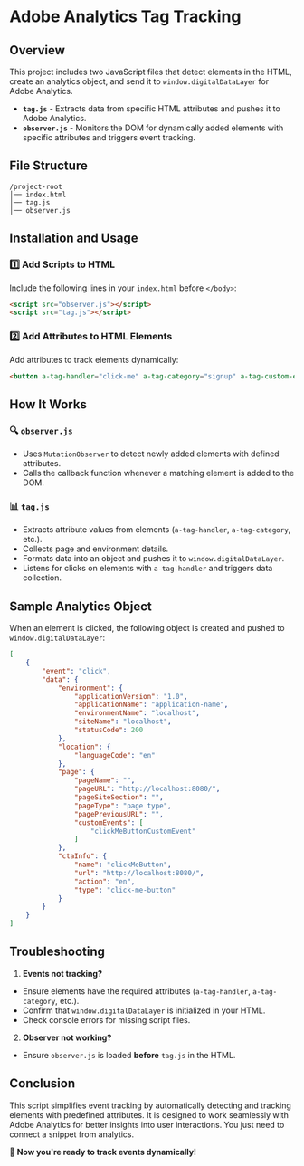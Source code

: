 # Adobe Analytics Tag Tracking

## Overview
This project includes two JavaScript files that detect elements in the HTML, create an analytics object, and send it to `window.digitalDataLayer` for Adobe Analytics.

- **`tag.js`** - Extracts data from specific HTML attributes and pushes it to Adobe Analytics.
- **`observer.js`** - Monitors the DOM for dynamically added elements with specific attributes and triggers event tracking.

## File Structure
```
/project-root
│── index.html
│── tag.js
│── observer.js
```

## Installation and Usage
### 1️⃣ Add Scripts to HTML
Include the following lines in your `index.html` before `</body>`:
```html
<script src="observer.js"></script>
<script src="tag.js"></script>
```
### 2️⃣ Add Attributes to HTML Elements
Add attributes to track elements dynamically:
```html
<button a-tag-handler="click-me" a-tag-category="signup" a-tag-custom-event="clickMeButtonCustomEvent">Click Me</button>
```

## How It Works
### **🔍 `observer.js`**
- Uses `MutationObserver` to detect newly added elements with defined attributes.
- Calls the callback function whenever a matching element is added to the DOM.

### **📊 `tag.js`**
- Extracts attribute values from elements (`a-tag-handler`, `a-tag-category`, etc.).
- Collects page and environment details.
- Formats data into an object and pushes it to `window.digitalDataLayer`.
- Listens for clicks on elements with `a-tag-handler` and triggers data collection.

## Sample Analytics Object
When an element is clicked, the following object is created and pushed to `window.digitalDataLayer`:
```json
[
    {
        "event": "click",
        "data": {
            "environment": {
                "applicationVersion": "1.0",
                "applicationName": "application-name",
                "environmentName": "localhost",
                "siteName": "localhost",
                "statusCode": 200
            },
            "location": {
                "languageCode": "en"
            },
            "page": {
                "pageName": "",
                "pageURL": "http://localhost:8080/",
                "pageSiteSection": "",
                "pageType": "page type",
                "pagePreviousURL": "",
                "customEvents": [
                    "clickMeButtonCustomEvent"
                ]
            },
            "ctaInfo": {
                "name": "clickMeButton",
                "url": "http://localhost:8080/",
                "action": "en",
                "type": "click-me-button"
            }
        }
    }
]
```

## Troubleshooting
1. **Events not tracking?**
  - Ensure elements have the required attributes (`a-tag-handler`, `a-tag-category`, etc.).
  - Confirm that `window.digitalDataLayer` is initialized in your HTML.
  - Check console errors for missing script files.

2. **Observer not working?**
  - Ensure `observer.js` is loaded **before** `tag.js` in the HTML.

## Conclusion
This script simplifies event tracking by automatically detecting and tracking elements with predefined attributes. It is designed to work seamlessly with Adobe Analytics for better insights into user interactions. You just need to connect a snippet from analytics.

🚀 **Now you're ready to track events dynamically!**


